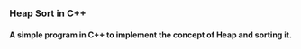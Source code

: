 ### Heap Sort in C++

#### A simple program in C++ to implement the concept of Heap and sorting it.
